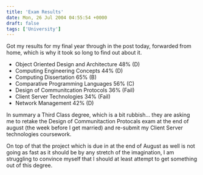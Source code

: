 ```yaml
---
title: 'Exam Results'
date: Mon, 26 Jul 2004 04:55:54 +0000
draft: false
tags: ['University']
---
```


Got my results for my final year through in the post today, forwarded from home, which is why it took so long to find out about it.

 - Object Oriented Design and Architecture 48% (D)
 - Computing Engineering Concepts 44% (D)
 - Computing Dissertation 65% (B) 
 - Comparative Programming Languages 56% (C)
 - Design of Communitcation Protocols 36% (Fail)
 - Client Server Technologies 34% (Fail)
 - Network Management 42% (D)

In summary a Third Class degree, which is a bit rubbish... they are asking me to retake the Design of Communitaction Protocals exam at the end of august (the week before I get married) and re-submit my Client Server technologies coursework.

On top of that the project which is due in at the end of August as well is not going as fast as it should be by any stretch of the imagination, I am struggling to convince myself that I should at least attempt to get something out of this degree.